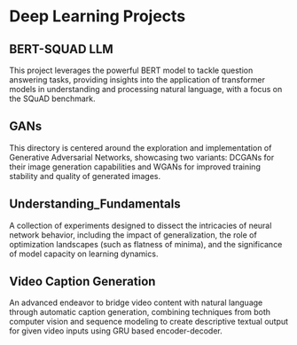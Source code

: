 # Deep Learning Projects

## BERT-SQUAD LLM
This project leverages the powerful BERT model to tackle question answering tasks, providing insights into the application of transformer models in understanding and processing natural language, with a focus on the SQuAD benchmark.

## GANs
This directory is centered around the exploration and implementation of Generative Adversarial Networks, showcasing two variants: DCGANs for their image generation capabilities and WGANs for improved training stability and quality of generated images.

## Understanding_Fundamentals
A collection of experiments designed to dissect the intricacies of neural network behavior, including the impact of generalization, the role of optimization landscapes (such as flatness of minima), and the significance of model capacity on learning dynamics.

## Video Caption Generation 
An advanced endeavor to bridge video content with natural language through automatic caption generation, combining techniques from both computer vision and sequence modeling to create descriptive textual output for given video inputs using GRU based encoder-decoder.
